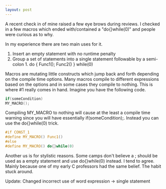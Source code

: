 ```yaml
---
layout: post
---
```

A recent check in of mine raised a few eye brows during reviews.  I checked in a few macros which ended with/contained a "do{}while(0)" and people were curious as to why.

In my experience there are two main uses for it.

  1. Insert an empty statement with no runtime penalty 
  2. Group a set of statements into a single statement followable by a semi-colon
    1. do { Func1(); Func2() } while(0) 

Macros are mutating little constructs which jump back and forth depending on the compile time options.  Many macros compile to different expressions based on the options and in some cases they compile to nothing.  This is where #1 really comes in hand.  Imagine you have the following code.  
    
``` c
if(someCondition)
MY_MACRO();
```

Compiling MY_MACRO to nothing will cause at the least a compile time warning since you will have essentially if(someCondition);. Instead you can use the do{}while(0) trick.

``` c
#if CONST_1
#define MY_MACRO() Func1()
#else
#define MY_MACRO() do{}while(0)
```

Another us is for stylistic reasons.  Some camps don't believe a ; should be used as a empty statement and use do{}while(0) instead.  I tend to agree.  Mainly because one of my early C professors had the same belief.  The habit stuck around.  

Update: Changed incorrect use of word expression -> single statement

